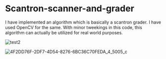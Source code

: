 # Scantron-scanner-and-grader
I have implemented an algorithm which is basically a scantron grader. I have used OpenCV for the same. With minor tweekings in this code, this algorithm can actually be utilized for real world purposes. 

![test2](https://user-images.githubusercontent.com/54478610/97795492-41c3b780-1bdd-11eb-8851-dba692bcb44f.jpg)                

![4F2DD76F-2DF7-4D54-8276-6BC36C70FEDA_4_5005_c](https://user-images.githubusercontent.com/54478610/97795506-5acc6880-1bdd-11eb-8fa8-041f8e124272.jpeg)
